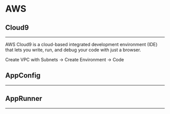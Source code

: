 # AWS

## Cloud9
---

AWS Cloud9 is a cloud-based integrated development environment (IDE) that lets you write, run, and debug your code with just a browser.

Create VPC with Subnets -> Create Environment -> Code

## AppConfig
---

## AppRunner
---



